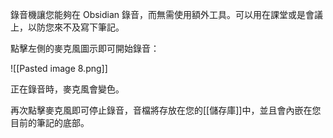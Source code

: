 錄音機讓您能夠在 Obsidian 錄音，而無需使用額外工具。可以用在課堂或是會議上，以防您來不及寫下筆記。

點擊左側的麥克風圖示即可開始錄音：

![[Pasted image 8.png]]

正在錄音時，麥克風會變色。

再次點擊麥克風即可停止錄音，音檔將存放在您的[[儲存庫]]中，並且會內嵌在您目前的筆記的底部。
